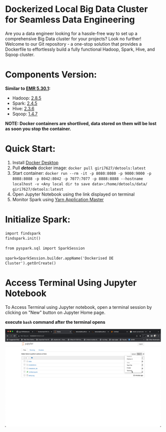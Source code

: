 # Dockerized Local Big Data Cluster for Seamless Data Engineering

Are you a data engineer looking for a hassle-free way to set up a comprehensive Big Data cluster for your projects? Look no further! Welcome to our Git repository - a one-stop solution that provides a Dockerfile to effortlessly build a fully functional Hadoop, Spark, Hive, and Sqoop cluster.

# Components Version:
  
**Similar to [EMR 5.30.1](https://docs.aws.amazon.com/emr/latest/ReleaseGuide/emr-5301-release.html):**  
    
- Hadoop: [2.8.5](https://hadoop.apache.org/docs/r2.8.5/)  
- Spark: [2.4.5](https://spark.apache.org/docs/2.4.5/)  
- Hive: [2.3.6](https://hive.apache.org/)  
- Sqoop: [1.4.7](https://sqoop.apache.org/docs/1.4.7/SqoopUserGuide.html)  
  

**NOTE: Docker containers are shortlived, data stored on them will be lost as soon you stop the container.** 

# Quick Start:
1. Install [Docker Desktop](https://www.docker.com/products/docker-desktop/)
2. Pull **_detools_** docker image: `docker pull giri7627/detools:latest`  
3. Start container: `docker run --rm -it -p 8080:8080 -p 9000:9000 -p 8088:8088 -p 8042:8042 -p 7077:7077 -p 8888:8888 --hostname localhost -v <Any local dir to save data>:/home/detools/data/ giri7627/detools:latest`  
4. Open Jupyter Notebook using the link displayed on terminal
5. Monitor Spark using [Yarn Application Master](http://localhost:8088)

# Initialize Spark:

```
import findspark
findspark.init()

from pyspark.sql import SparkSession

spark=SparkSession.builder.appName('Dockerised DE Cluster').getOrCreate()
```

# Access Terminal Using Jupyter Notebook

To Access Terminal using Jupyter notebook, open a terminal session by clicking on "New" button on Jupyter Home page.
 
 **execute `bash` command after the terminal opens**

![Open Terminal](images/jp_terminal.png)

